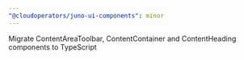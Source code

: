 ```yaml
---
"@cloudoperators/juno-ui-components": minor
---
```


Migrate ContentAreaToolbar, ContentContainer and ContentHeading components to TypeScript
